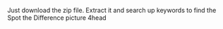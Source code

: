Just download the zip file. Extract it and search up keywords to find the Spot the Difference picture 4head

